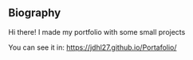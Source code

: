 ## Biography
Hi there! I made my portfolio with some small projects

You can see it in: https://jdhl27.github.io/Portafolio/
